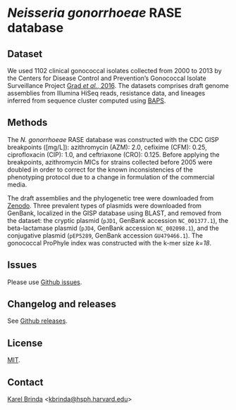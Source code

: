 # *Neisseria gonorrhoeae* RASE database

## Dataset

We used 1102 clinical gonococcal isolates collected from 2000 to 2013 by the Centers for Disease Control and Prevention’s Gonococcal Isolate Surveillance Project [Grad *et al.*, 2016](https://www.ncbi.nlm.nih.gov/pubmed/27638945). The datasets comprises draft genome assemblies from Illumina HiSeq reads, resistance data, and lineages inferred from sequence cluster computed using [BAPS](http://www.helsinki.fi/bsg/software/BAPS/).

## Methods

The *N. gonorrhoeae* RASE database was constructed with the CDC GISP breakpoints ([mg/L]): azithromycin (AZM): 2.0, cefixime (CFM): 0.25, ciprofloxacin (CIP): 1.0, and ceftriaxone (CRO): 0.125. Before applying the breakpoints, azithromycin MICs for strains collected before 2005 were doubled in order to correct for the known inconsistencies of the phenotyping protocol due to a change in formulation of the commercial media.

The draft assemblies and the phylogenetic tree were downloaded from [Zenodo](https://zenodo.org/record/2618836). Three prevalent types of plasmids were downloaded from GenBank, localized in the GISP database using BLAST, and removed from the dataset: the cryptic plasmid (`pJD1`, GenBank accession `NC_001377.1`), the beta-lactamase plasmid (`pJD4`, GenBank accession `NC_002098.1`), and the conjugative plasmid (`pEP5289`, GenBank accession `GU479466.1`). The gonococcal ProPhyle index was constructed with the k-mer size *k=18*.

## Issues

Please use [Github issues](https://github.com/c2-d2/rase-db-ngonorrhoeae-gisp/issues).


## Changelog and releases

See [Github releases](https://github.com/c2-d2/rase-db-ngonorrhoeae-gisp/releases).


## License

[MIT](LICENSE).


## Contact

[Karel Brinda](https://scholar.harvard.edu/brinda) \<kbrinda@hsph.harvard.edu\>
